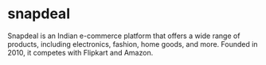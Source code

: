  # snapdeal
 Snapdeal is an Indian e-commerce platform that offers a wide range of products, including electronics, fashion, home goods, and more. Founded in 2010, it competes with Flipkart and Amazon.
 
